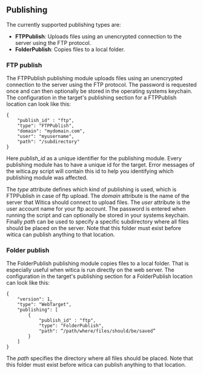 ## Publishing
The currently supported publishing types are:

* **FTPPublish**: Uploads files using an unencrypted connection to the server using the FTP protocol.
* **FolderPublish**: Copies files to a local folder.

### FTP publish
The FTPPublish publishing module uploads files using an unencrypted connection to the server using the FTP protocol. The password is requested once and can then optionally be stored in the operating systems keychain. The configuration in the target's publishing section for a FTPPublish location can look like this:

	{
		"publish_id" : "ftp",
		"type": "FTPPublish",
		"domain": "mydomain.com",
		"user": "myusername",
		"path": "/subdirectory" 
	}

Here *publish_id* as a unique identifier for the publishing module. Every publishing module has to have a unique id for the target. Error messages of the witica.py script will contain this id to help you identifying which publishing module was affected.

The *type* attribute defines which kind of publishing is used, which is FTPPublish in case of ftp upload. The *domain* attribute is the name of the server that Witica should connect to upload files. The *user* attribute is the user account name for your ftp account. The password is entered when running the script and can optionally be stored in your systems keychain. Finally *path* can be used to specify a specific subdirectory where all files should be placed on the server. Note that this folder must exist before witica can publish anything to that location.

### Folder publish

The FolderPublish publishing module copies files to a local folder. That is especially useful when witica is run directly on the web server. The configuration in the target's publishing section for a FolderPublish location can look like this:

	{
		"version": 1,
		"type": "WebTarget",
		"publishing": [
			{
				"publish_id" : "ftp",
				"type": "FolderPublish",
				"path": “/path/where/files/should/be/saved” 
			}
		]
	}

The *path* specifies the directory where all files should be placed. Note that this folder must exist before witica can publish anything to that location.
